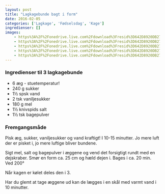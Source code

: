 ```yaml
---
layout: post
title: "Lagkagebunde bagt i form"
date: 2016-02-05
categories: ['Lagkage', 'Fødselsdag', 'Kage']
ingredienser: []
images:
    - https%3A%2F%2Fonedrive.live.com%2Fdownload%3Fresid%3D642D8920DB2784EE!233
    - https%3A%2F%2Fonedrive.live.com%2Fdownload%3Fresid%3D642D8920DB2784EE!125
    - https%3A%2F%2Fonedrive.live.com%2Fdownload%3Fresid%3D642D8920DB2784EE!125
    - https%3A%2F%2Fonedrive.live.com%2Fdownload%3Fresid%3D642D8920DB2784EE!125
    - https%3A%2F%2Fonedrive.live.com%2Fdownload%3Fresid%3D642D8920DB2784EE!125
---
```

### Ingredienser til 3 lagkagebunde
-   6 æg - stuetemperatur!
-   240 g sukker
-   1½ spsk vand 
-   2 tsk vaniljesukker
-   180 g mel 
-   1½ knivspids salt
-   1½ tsk bagepulver


### Fremgangsmåde
Pisk æg, sukker, vaniljesukker og vand kraftigt! I 10-15 minutter. Jo mere luft der er pisket i, jo mere luftige bliver bundene.

Sigt mel, salt og bagepulver i æggene og vend det forsigtigt rundt med en dejskraber. Smør en form ca. 25 cm og hæld dejen i.  Bages i ca. 20 min. Ved 200&deg; 

Når kagen er kølet deles den i 3.

Har du glemt at tage æggene ud kan de lægges i en skål med varmt vand i 10 minutter.
